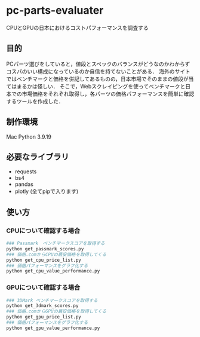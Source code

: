 # pc-parts-evaluater
CPUとGPUの日本におけるコストパフォーマンスを調査する

## 目的
PCパーツ選びをしていると，値段とスペックのバランスがどうなのかわからずコスパのいい構成になっているのか自信を持てないことがある．
海外のサイトではベンチマークと価格を併記してあるものの，日本市場でそのままの値段が当てはまるかは怪しい．
そこで，Webスクレイピングを使ってベンチマークと日本での市場価格をそれぞれ取得し，各パーツの価格パフォーマンスを簡単に確認するツールを作成した．


## 制作環境
Mac
Python 3.9.19

## 必要なライブラリ
- requests
- bs4
- pandas
- plotly
(全てpipで入ります)

## 使い方
### CPUについて確認する場合
```python
### Passmark　ベンチマークスコアを取得する
python get_passmark_scores.py
### 価格.comからCPUの最安価格を取得してくる
python get_cpu_price_list.py
### 価格パフォーマンスをグラフ化する
python get_cpu_value_performance.py
```

### GPUについて確認する場合
```python
### 3DMark ベンチマークスコアを取得する
python get_3dmark_scores.py
### 価格.comからGPUの最安価格を取得してくる
python get_gpu_price_list.py
### 価格パフォーマンスをグラフ化する
python get_gpu_value_performance.py
```


